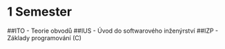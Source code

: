 # 1 Semester

##ITO - Teorie obvodů
##IUS - Úvod do softwarového inženýrství
##IZP - Základy programování (C)
